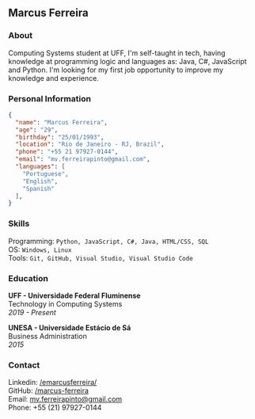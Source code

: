## Marcus Ferreira

### About

Computing Systems student at UFF, I'm self-taught in tech, having knowledge at programming logic and languages as: Java, C#, JavaScript and Python. I'm looking for my first job opportunity to improve my knowledge and experience.


### Personal Information

```json
{
  "name": "Marcus Ferreira",
  "age": "29",
  "birthday": "25/01/1993",
  "location": "Rio de Janeiro - RJ, Brazil",
  "phone": "+55 21 97927-0144",
  "email": "mv.ferreirapinto@gmail.com",
  "languages": [
	"Portuguese",
	"English",
	"Spanish"
  ],
}
```


### Skills

Programming: `Python, JavaScript, C#, Java, HTML/CSS, SQL` <br>
OS: `Windows, Linux` <br>
Tools: `Git, GitHub, Visual Studio, Visual Studio Code`


### Education

**UFF - Universidade Federal Fluminense** <br>
Technology in Computing Systems <br>
*2019 - Present*

**UNESA - Universidade Estácio de Sá** <br>
Business Administration <br>
*2015*


### Contact

Linkedin: [/emarcusferreira/](https://www.linkedin.com/in/emarcusferreira/) <br>
GitHub: [/marcus-ferreira](https://github.com/marcus-ferreira) <br>
Email: [mv.ferreirapinto@gmail.com](mailto:mv.ferreirapinto@gmail.com) <br>
Phone: +55 (21) 97927-0144